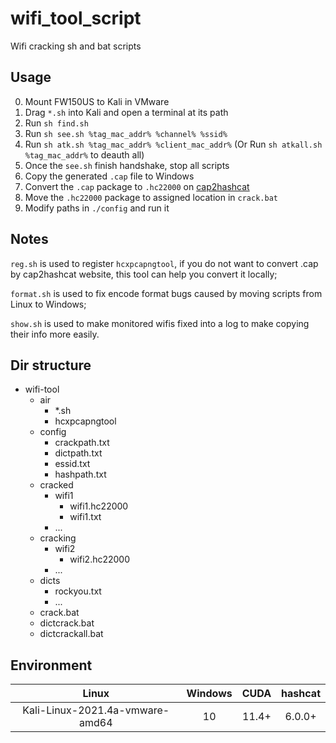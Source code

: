 # wifi_tool_script
Wifi cracking sh and bat scripts

## Usage
0. Mount FW150US to Kali in VMware
1. Drag `*.sh` into Kali and open a terminal at its path
2. Run `sh find.sh`
3. Run `sh see.sh %tag_mac_addr% %channel% %ssid%`
4. Run `sh atk.sh %tag_mac_addr% %client_mac_addr%` (Or Run `sh atkall.sh %tag_mac_addr%` to deauth all)
5. Once the `see.sh` finish handshake, stop all scripts
6. Copy the generated `.cap` file to Windows
7. Convert the `.cap` package to `.hc22000` on <a href='https://hashcat.net/cap2hashcat' target='_blank'>cap2hashcat</a>
8. Move the `.hc22000` package to assigned location in `crack.bat`
9. Modify paths in `./config` and run it

## Notes
`reg.sh` is used to register `hcxpcapngtool`, if you do not want to convert .cap by cap2hashcat website, this tool can help you convert it locally;

`format.sh` is used to fix encode format bugs caused by moving scripts from Linux to Windows;

`show.sh` is used to make monitored wifis fixed into a log to make copying their info more easily.

## Dir structure
- wifi-tool
  - air
    - *.sh
    - hcxpcapngtool
  - config
    - crackpath.txt
    - dictpath.txt
    - essid.txt
    - hashpath.txt
  - cracked
    - wifi1
      - wifi1.hc22000
      - wifi1.txt
    - ...
  - cracking
    - wifi2
      - wifi2.hc22000
    - ...
  - dicts
    - rockyou.txt
    - ...
  - crack.bat
  - dictcrack.bat
  - dictcrackall.bat

## Environment

|              Linux              | Windows | CUDA  | hashcat |
| :-----------------------------: | :-----: | :---: | :-----: |
| Kali-Linux-2021.4a-vmware-amd64 |   10    | 11.4+ | 6.0.0+  |